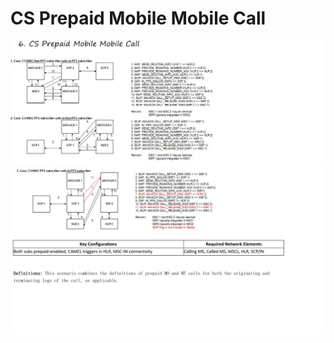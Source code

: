 # CS Prepaid Mobile Mobile Call

![CS Prepaid Mobile Mobile Call](images/CS%20Prepaid%20Mobile%20Mobile%20Call.png)
![CS Prepaid Mobile Mobile Call](images/CS%20Prepaid%20Mobile%20Mobile%20Call%202.png)